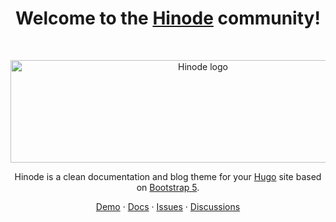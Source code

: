 <h1 align="center">Welcome to the <a href="https://gethinode.com/">Hinode</a> community!</h1><br>

<p align="center">
  <a href="https://gethinode.com/">
    <img src="https://raw.githubusercontent.com/gethinode/hinode/main/static/img/logo.png" alt="Hinode logo" width="600" height="164">
  </a>
</p>

<p align="center">
  Hinode is a clean documentation and blog theme for your <a href="https://gohugio.io">Hugo</a> site based on <a href="https://getbootstrap.com">Bootstrap 5</a>.
</p>

<p align="center">
  <a href="https://demo.gethinode.com">Demo</a>
  ·
  <a href="https://gethinode.com">Docs</a>
  ·
  <a href="https://github.com/gethinode/hinode/issues">Issues</a>
  ·
  <a href="https://github.com/gethinode/hinode/discussions">Discussions</a>
</p>
